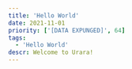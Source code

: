 ```yaml
---
title: 'Hello World'
date: 2021-11-01
priority: ['[DATA EXPUNGED]', 64]
tags:
  - 'Hello World'
descr: Welcome to Urara!
---
```

